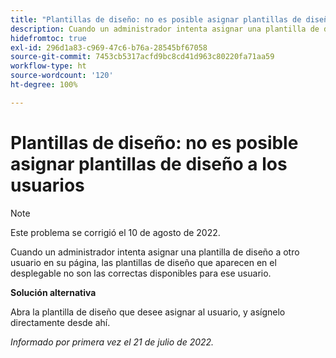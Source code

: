 ```yaml
---
title: "Plantillas de diseño: no es posible asignar plantillas de diseño a los usuarios"
description: Cuando un administrador intenta asignar una plantilla de diseño a otro usuario en su página, las plantillas de diseño que aparecen en el desplegable no son las correctas disponibles para ese usuario.
hidefromtoc: true
exl-id: 296d1a83-c969-47c6-b76a-28545bf67058
source-git-commit: 7453cb5317acfd9bc8cd41d963c80220fa71aa59
workflow-type: ht
source-wordcount: '120'
ht-degree: 100%

---
```


# Plantillas de diseño: no es posible asignar plantillas de diseño a los usuarios

>[!NOTE]
>
>Este problema se corrigió el 10 de agosto de 2022.

Cuando un administrador intenta asignar una plantilla de diseño a otro usuario en su página, las plantillas de diseño que aparecen en el desplegable no son las correctas disponibles para ese usuario.

**Solución alternativa**

Abra la plantilla de diseño que desee asignar al usuario, y asígnelo directamente desde ahí.

_Informado por primera vez el 21 de julio de 2022._
